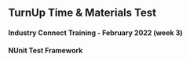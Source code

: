 ## TurnUp Time & Materials Test
#### Industry Connect Training - February 2022 (week 3)

**NUnit Test Framework**